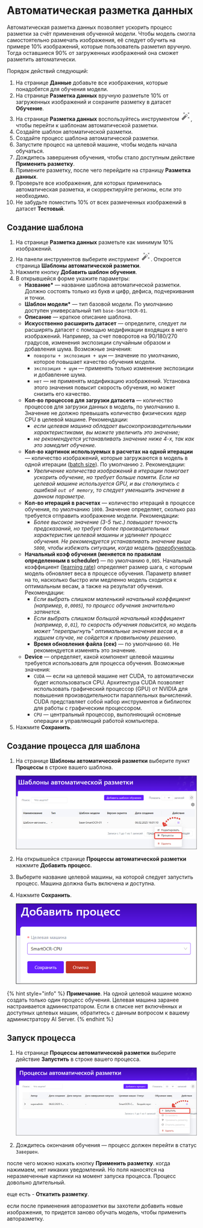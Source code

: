 # Автоматическая разметка данных

Автоматическая разметка данных позволяет ускорить процесс разметки за счёт применения обученной модели. Чтобы модель смогла самостоятельно размечать изображения, её следует обучить на примере 10% изображений, которые пользователь разметил вручную. Тогда оставшиеся 90% от загруженных изображений она сможет разметить автоматически.

Порядок действий следующий:
1. На странице **Данные** добавьте все изображения, которые понадобятся для обучения модели. 
1. На странице **Разметка данных** вручную разметьте 10% от загруженных изображений и сохраните разметку в датасет **Обучение**.
1. На странице **Разметка данных** воспользуйтесь инструментом ![](<../../../../../primo-ai/resources/user/smartocr/labeling/automarkup-tool.png>), чтобы перейти к шаблонам автоматической разметки.
1. Создайте шаблон автоматической разметки.
1. Создайте процесс шаблона автоматической разметки.
1. Запустите процесс на целевой машине, чтобы модель начала обучаться.
1. Дождитесь завершения обучения, чтобы стало доступным действие **Применить разметку**.
1. Примените разметку, после чего перейдите на страницу **Разметка данных**.
1. Проверьте все изображения, для которых применилась автоматическая разметка, и скорректируйте регионы, если это необходимо.
1. Не забудьте поместить 10% от всех размеченных изображений в датасет **Тестовый**. 


## Создание шаблона

1. На странице **Разметка данных** разметьте как минимум 10% изображений.
1. На панели инструментов выберите инструмент ![](<../../../../../primo-ai/resources/user/smartocr/labeling/automarkup-tool.png>). Откроется страница **Шаблоны автоматической разметки**.
1. Нажмите кнопку **Добавить шаблон обучения**.
1. В открывшейся форме укажите параметры:
   * **Название\*** — название шаблона автоматической разметки. Должно состоять только из букв и цифр, дефиса, подчеркивания и точки.
   * **Шаблон модели\*** — тип базовой модели. По умолчанию доступен универсальный тип `base-SmartOCR-01`. 
   * **Описание** —  краткое описание шаблона.
   * **Искусственно расширить датасет** — определите, следует ли расширять датасет с помощью модификации входящих в него изображений. Например, за счет поворотов на 90/180/270 градусов, изменения экспозиции случайным образом и добавления шума. Возможные значения:
     * `повороты + экспозиция + шум` — значение по умолчанию, которое повышает качество обучения модели.
     * `экспозиция + шум` — применять только изменение экспозиции и добавление шума.
     * `нет` — не применять модификацию изображений. Установка этого значения повысит скорость обучения, но может снизить его качество.
   * **Кол-во процессов для загрузки датасета** — количество процессов для загрузки данных в модель, по умолчанию `8`. Значение не должно превышать количество физических ядер CPU в целевой машине. Рекомендации:
     * *если целевая машина обладает высокопроизводительными характеристиками, вы можете увеличить это значение;*
     * *не рекомендуется устанавливать значение ниже 4-х, так как это замедлит обучение.*
   * **Кол-во картинок используемых в расчетах на одной итерации** — количество изображений, которые загружаются в модель в одной итерации ([batch size](https://docs.primo-rpa.ru/primo-rpa/primo-rpa-ai-server/glossary#batch-size)). По умолчанию `2`. Рекомендации:
     * *Увеличение количества изображений в итерации помогает ускорить обучение, но требует больше памяти. Если на целевой машине используется GPU, и вы столкнулись с ошибкой `out of memory`, то следует уменьшить значение в данном параметре.*
   * **Кол-во итераций в расчетах** — количество итераций в процессе обучения, по умолчанию `1000`. Значение определяет, сколько раз требуется отправить изображение модели. Рекомендации:
     * *Более высокое значение (3-5 тыс.) повышает точность предсказаний, но требует более производительных характеристик целевой машины и удлиняет процесс обучения. Не рекомендуется устанавливать значение выше `5000`, чтобы избежать ситуации, когда модель [переобучилась](https://docs.primo-rpa.ru/primo-rpa/primo-rpa-ai-server/glossary#pereobuchenie).*
   * **Начальный коэф обучения (меняется по правилам определенным в scheduler)** — по умолчанию `0,005`. Начальный коэффициент ([learning rate](https://docs.primo-rpa.ru/primo-rpa/primo-rpa-ai-server/glossary#learning-rate-lr)) определяет размер шага, с которым модель обновляет веса в процессе обучения. Параметр влияет на то, насколько быстро или медленно модель сходится к оптимальным весам, а также на результат обучения. Рекомендации:
     * *Если выбрать слишком маленький начальный коэффициент (например, `0,0005`), то процесс обучения значительно затянется.* 
     * *Если выбрать слишком большой начальный коэффициент (например, `0,01`), то скорость обучения повысится, но модель может "перепрыгнуть" оптимальные значения весов и, в худшем случае, не сойдется к правильному решению.* 
     * **Время обновления файла (сек)** — по умолчанию `60`. Не рекомендуется изменять это значение. 
   * **Device** — определяет, какой компонент целевой машины требуется использовать для процесса обучения. Возможные значения:
     * `CUDA` — если на целевой машине нет CUDA, то автоматически будет использоваться CPU. Архитектура CUDA позволяет использовать графический процессор (GPU) от NVIDIA для повышения производительности параллельных вычислений. CUDA представляет собой набор инструментов и библиотек для работы с графическим процессором. 
     * `CPU` — центральный процессор, выполняющий основные операции и управляющий работой компьютера.
1. Нажмите **Сохранить**.

## Создание процесса для шаблона

1. На странице **Шаблоны автоматической разметки** выберите пункт **Процессы** в строке вашего шаблона. 

   ![](<../../../../../primo-ai/resources/user/smartocr/labeling/automarking-all.png>)

1. На открывшейся странице **Процессы автоматической разметки** нажмите **Добавить процесс**.
1. Выберите название целевой машины, на которой следует запустить процесс. Машина должна быть включена и доступна.
1. Нажмите **Сохранить**.

   ![](<../../../../../primo-ai/resources/user/smartocr/labeling/automarking-processes-create.png>) 

{% hint style="info" %}
**Примечание**. На одной целевой машине можно создать только один процесс обучения. Целевая машина заранее настраивается администратором. Если в списке нет включённых и доступных целевых машин, обратитесь с данным вопросом к вашему администратору AI Server.
{% endhint %}


## Запуск процесса 

1. На странице **Процессы автоматической разметки** выберите действие **Запустить** в строке вашего процесса.

   ![](<../../../../../primo-ai/resources/user/smartocr/labeling/automarking-processes-run.png>) 

1. Дождитесь окончания обучения — процесс должен перейти в статус `Завершен`. 

после чего можно нажать кнопку **Применить разметку**. когда нажимаем, нет никаких уведомлений. Но поля наносятся на неразмеченные картинки на момент запуска процесса. Процесс довольно длительный.

еще есть - **Откатить разметку**. 


если после применения авторазметки вы захотели добавить новые изображения, то придется заново обучать модель, чтобы применить авторазметку.
